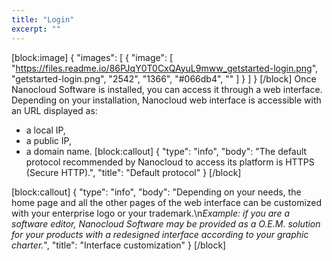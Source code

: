 ```yaml
---
title: "Login"
excerpt: ""
---
```

[block:image]
{
  "images": [
    {
      "image": [
        "https://files.readme.io/86PJqY0T0CxQAyuL9mww_getstarted-login.png",
        "getstarted-login.png",
        "2542",
        "1366",
        "#066db4",
        ""
      ]
    }
  ]
}
[/block]
Once Nanocloud Software is installed, you can access it through a web interface. Depending on your installation, Nanocloud web interface is accessible with an URL displayed as:
  * a local IP,
  * a public IP,
  * a domain name. 
[block:callout]
{
  "type": "info",
  "body": "The default protocol recommended by Nanocloud to access its platform is HTTPS (Secure HTTP).",
  "title": "Default protocol"
}
[/block]

[block:callout]
{
  "type": "info",
  "body": "Depending on your needs, the home page and all the other pages of the web interface can be customized with your enterprise logo or your trademark.\n*Example: if you are a software editor, Nanocloud Software may be provided as a O.E.M. solution for your products with a redesigned interface according to your graphic charter.*",
  "title": "Interface customization"
}
[/block]